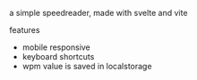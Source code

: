 a simple speedreader, made with svelte and vite

features

- mobile responsive
- keyboard shortcuts
- wpm value is saved in localstorage
